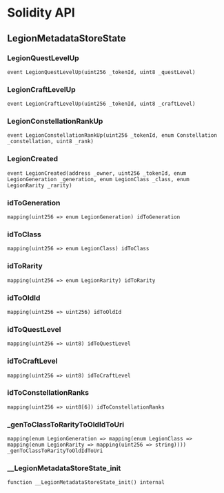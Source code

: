 # Solidity API

## LegionMetadataStoreState

### LegionQuestLevelUp

```solidity
event LegionQuestLevelUp(uint256 _tokenId, uint8 _questLevel)
```

### LegionCraftLevelUp

```solidity
event LegionCraftLevelUp(uint256 _tokenId, uint8 _craftLevel)
```

### LegionConstellationRankUp

```solidity
event LegionConstellationRankUp(uint256 _tokenId, enum Constellation _constellation, uint8 _rank)
```

### LegionCreated

```solidity
event LegionCreated(address _owner, uint256 _tokenId, enum LegionGeneration _generation, enum LegionClass _class, enum LegionRarity _rarity)
```

### idToGeneration

```solidity
mapping(uint256 => enum LegionGeneration) idToGeneration
```

### idToClass

```solidity
mapping(uint256 => enum LegionClass) idToClass
```

### idToRarity

```solidity
mapping(uint256 => enum LegionRarity) idToRarity
```

### idToOldId

```solidity
mapping(uint256 => uint256) idToOldId
```

### idToQuestLevel

```solidity
mapping(uint256 => uint8) idToQuestLevel
```

### idToCraftLevel

```solidity
mapping(uint256 => uint8) idToCraftLevel
```

### idToConstellationRanks

```solidity
mapping(uint256 => uint8[6]) idToConstellationRanks
```

### _genToClassToRarityToOldIdToUri

```solidity
mapping(enum LegionGeneration => mapping(enum LegionClass => mapping(enum LegionRarity => mapping(uint256 => string)))) _genToClassToRarityToOldIdToUri
```

### __LegionMetadataStoreState_init

```solidity
function __LegionMetadataStoreState_init() internal
```

